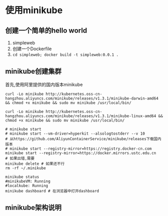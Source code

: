 # 使用minikube

## 创建一个简单的hello world

1. simpleweb
2. 创建一个Dockerfile
3. ```cd simpleweb; docker build -t simpleweb:0.0.1 .```

## minikube创建集群

首先,使用阿里提供的国内版本minikube
```shell
curl -Lo minikube http://kubernetes.oss-cn-hangzhou.aliyuncs.com/minikube/releases/v1.3.1/minikube-darwin-amd64 && chmod +x minikube && sudo mv minikube /usr/local/bin/

curl -Lo minikube http://kubernetes.oss-cn-hangzhou.aliyuncs.com/minikube/releases/v1.3.1/minikube-linux-amd64 && chmod +x minikube && sudo mv minikube /usr/local/bin/
```

```shell
# minikube start
# minikube start --vm-driver=hyperkit --alsologtostderr --v 10
# 从https://github.com/AliyunContainerService/minikube/releases下载国内版本
# minikube start --registry-mirror=https://registry.docker-cn.com
minikube start --registry-mirror=https://docker.mirrors.ustc.edu.cn
# 如果出错,需要
minikube delete # 如果还不行
rm -rf ~/.minikube

minikube status
#minikubeVM: Running
#localkube: Running
minikube dashboard # 在浏览器中打开dashboard
```

## minikube架构说明

